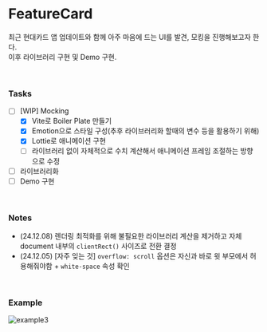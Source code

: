 # FeatureCard

최근 현대카드 앱 업데이트와 함께 아주 마음에 드는 UI를 발견, 모킹을 진행해보고자 한다. <br/>
이후 라이브러리 구현 및 Demo 구현.

<br/>

### Tasks

- [ ] [WIP] Mocking
  - [x] Vite로 Boiler Plate 만들기
  - [x] Emotion으로 스타일 구성(추후 라이브러리화 할때의 변수 등을 활용하기 위해)
  - [x] Lottie로 애니메이션 구현
  - [ ] 라이브러리 없이 자체적으로 수치 계산해서 애니메이션 프레임 조절하는 방향으로 수정
- [ ] 라이브러리화
- [ ] Demo 구현

<br/>

### Notes

- (24.12.08) 렌더링 최적화를 위해 불필요한 라이브러리 계산을 제거하고 자체 document 내부의 `clientRect()` 사이즈로 전환 결정
- (24.12.05) [자주 잊는 것] `overflow: scroll` 옵션은 자신과 바로 윗 부모에서 허용해줘야함 + `white-space` 속성 확인

<br/>

### Example

![example3](https://github.com/user-attachments/assets/02043be7-6c8f-4d36-a9c9-91415a7ace65)
